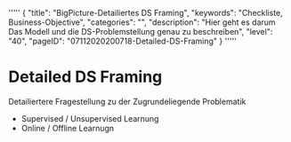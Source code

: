 '''''
{
"title": "BigPicture-Detailiertes DS Framing",
"keywords": "Checkliste, Business-Objective",
"categories": "",
"description": "Hier geht es darum Das Modell und die DS-Problemstellung genau zu beschreiben",
"level": "40",
"pageID": "07112020200718-Detailed-DS-Framing"
}
'''''

<h1>Detailed DS Framing</h1>

Detailiertere Fragestellung zu der Zugrundeliegende Problematik

- Supervised / Unsupervised Learnung
- Online / Offline Learnugn

